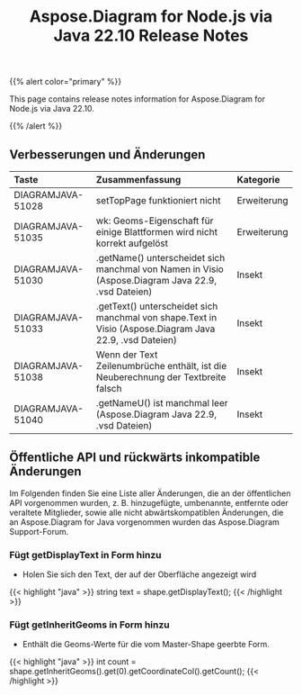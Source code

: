 ﻿---
title: Aspose.Diagram for Node.js via Java 22.10 Release Notes
type: docs
weight: 18
url: /de/nodejsjava/aspose-diagram-for-node-js-via-java-22-10-release-notes/
---
{{% alert color="primary" %}}

This page contains release notes information for Aspose.Diagram for Node.js via Java 22.10.

{{% /alert %}}
## **Verbesserungen und Änderungen**  ##

|**Taste**|**Zusammenfassung**|**Kategorie**|
|:- |:- |:- |
|DIAGRAMJAVA-51028|setTopPage funktioniert nicht|Erweiterung|
|DIAGRAMJAVA-51035|wk: Geoms-Eigenschaft für einige Blattformen wird nicht korrekt aufgelöst|Erweiterung|
|DIAGRAMJAVA-51030|.getName() unterscheidet sich manchmal von Namen in Visio (Aspose.Diagram Java 22.9, .vsd Dateien)|Insekt|
|DIAGRAMJAVA-51033|.getText() unterscheidet sich manchmal von shape.Text in Visio (Aspose.Diagram Java 22.9, .vsd Dateien)|Insekt|
|DIAGRAMJAVA-51038|Wenn der Text Zeilenumbrüche enthält, ist die Neuberechnung der Textbreite falsch|Insekt|
|DIAGRAMJAVA-51040|.getNameU() ist manchmal leer (Aspose.Diagram Java 22.9, .vsd Dateien)|Insekt|

## **Öffentliche API und rückwärts inkompatible Änderungen**
Im Folgenden finden Sie eine Liste aller Änderungen, die an der öffentlichen API vorgenommen wurden, z. B. hinzugefügte, umbenannte, entfernte oder veraltete Mitglieder, sowie alle nicht abwärtskompatiblen Änderungen, die an Aspose.Diagram for Java vorgenommen wurden das Aspose.Diagram Support-Forum.

### **Fügt getDisplayText in Form hinzu**
- Holen Sie sich den Text, der auf der Oberfläche angezeigt wird

{{< highlight "java" >}}
string text = shape.getDisplayText();
{{< /highlight >}}

### **Fügt getInheritGeoms in Form hinzu**
- Enthält die Geoms-Werte für die vom Master-Shape geerbte Form.

{{< highlight "java" >}}
int count = shape.getInheritGeoms().get(0).getCoordinateCol().getCount();
{{< /highlight >}}